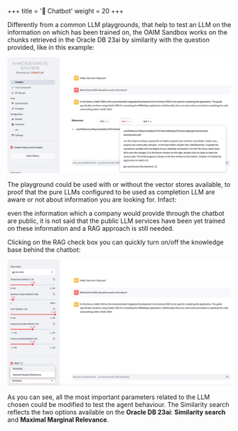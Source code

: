 +++
title = '💬 Chatbot'
weight = 20
+++
<!--
Copyright (c) 2023, 2024, Oracle and/or its affiliates.
Licensed under the Universal Permissive License v1.0 as shown at http://oss.oracle.com/licenses/upl.
-->

Differently from a common LLM playgrounds, that help to test an LLM on the information on which has been trained on, the OAIM Sandbox works on the chunks retrieved in the Oracle DB 23ai by similarity with the question provided, like in this example:

![Chatbot](images/chatbot.png)

The playground could be used with or without the vector stores available, to proof that the pure LLMs configured to be used as completion LLM are aware or not about information you are looking for. Infact:

even the information which a company would provide through the chatbot are public, it is not said that the public LLM services have been yet trained on these information and a RAG approach is still needed.

Clicking on the RAG check box you can quickly turn on/off the knowledge base behind the chatbot:

![Playground](images/playground.png)

As you can see, all the most important parameters related to the LLM chosen could be modified to test the agent behaviour. The Similarity search reflects the two options available on the **Oracle DB 23ai**: **Similarity search** and **Maximal Marginal Relevance**.

